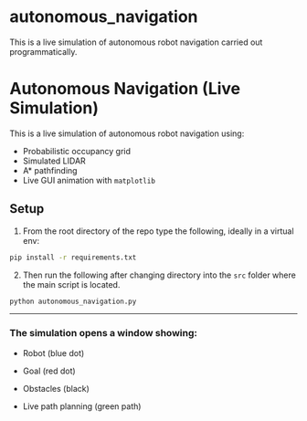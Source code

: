 # autonomous_navigation
This is a live simulation of autonomous robot navigation carried out programmatically.
# Autonomous Navigation (Live Simulation)

This is a live simulation of autonomous robot navigation using:

- Probabilistic occupancy grid
- Simulated LIDAR
- A* pathfinding
- Live GUI animation with `matplotlib`

## Setup

1. From the root directory of the repo type the following, ideally in a virtual env:

```bash
pip install -r requirements.txt
```

2. Then run the following after changing directory into the `src` folder where the main script is located.

```bash
python autonomous_navigation.py
```
---
### The simulation opens a window showing:

- Robot (blue dot)

- Goal (red dot)

- Obstacles (black)

- Live path planning (green path)
